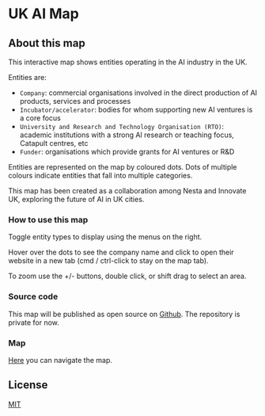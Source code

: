 # UK AI Map

## About this map

This interactive map shows entities operating in the AI industry in the UK.

Entities are:
- `Company`: commercial organisations involved in the direct production of AI products, services and processes
- `Incubator/accelerator`: bodies for whom supporting new AI ventures is a core focus
- `University and Research and Technology Organisation (RTO)`: academic institutions with a strong AI research or teaching focus, Catapult centres, etc
- `Funder`: organisations which provide grants for AI ventures or R&D

Entities are represented on the map by coloured dots.
Dots of multiple colours indicate entities that fall into multiple categories.

This map has been created as a collaboration among Nesta and Innovate UK, exploring the future of AI in UK cities.

### How to use this map

Toggle entity types to display using the menus on the right.

Hover over the dots to see the company name and click to open their website in a new tab (cmd / ctrl-click to stay on the map tab).

To zoom use the +/- buttons, double click, or shift drag to select an area.

### Source code

This map will be published as open source on [Github](https://github.com/nestauk/dap_uk_ai_map).
The repository is private for now.

### Map

[Here](https://nestauk.github.io/dap_uk_ai_map/embedded) you can navigate the map.

## License

[MIT](./LICENSE)
